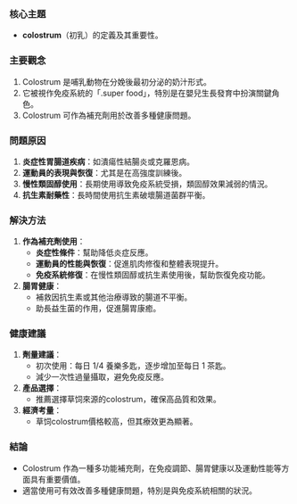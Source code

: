 ### 核心主題
- **colostrum**（初乳）的定義及其重要性。

### 主要觀念
1. Colostrum 是哺乳動物在分娩後最初分泌的奶汁形式。
2. 它被視作免疫系統的「.super food」，特別是在嬰兒生長發育中扮演關鍵角色。
3. Colostrum 可作為補充劑用於改善多種健康問題。

### 問題原因
1. **炎症性胃腸道疾病**：如潰瘍性結腸炎或克羅恩病。
2. **運動員的表現與恢復**：尤其是在高強度訓練後。
3. **慢性類固醇使用**：長期使用導致免疫系統受損，類固醇效果減弱的情況。
4. **抗生素耐藥性**：長時間使用抗生素破壞腸道菌群平衡。

### 解決方法
1. **作為補充劑使用**：
   - **炎症性條件**：幫助降低炎症反應。
   - **運動員的性能與恢復**：促進肌肉修復和整體表現提升。
   - **免疫系統修復**：在慢性類固醇或抗生素使用後，幫助恢復免疫功能。
2. **腸胃健康**：
   - 補救因抗生素或其他治療導致的腸道不平衡。
   - 助長益生菌的作用，促進腸胃康癒。

### 健康建議
1. **劑量建議**：
   - 初次使用：每日 1/4 養樂多匙，逐步增加至每日 1 茶匙。
   - 減少一次性過量攝取，避免免疫反應。
2. **產品選擇**：
   - 推薦選擇草饲來源的colostrum，確保高品質和效果。
3. **經濟考量**：
   - 草饲colostrum價格較高，但其療效更為顯著。

### 結論
- Colostrum 作為一種多功能補充劑，在免疫調節、腸胃健康以及運動性能等方面具有重要價值。
- 適當使用可有效改善多種健康問題，特別是與免疫系統相關的狀況。